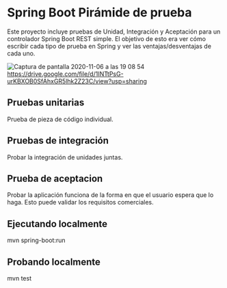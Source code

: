 # Spring Boot Pirámide de prueba


Este proyecto incluye pruebas de Unidad, Integración y Aceptación para un controlador Spring Boot REST simple.
El objetivo de esto era ver cómo escribir cada tipo de prueba en Spring y ver las ventajas/desventajas de cada uno.

![Captura de pantalla 2020-11-06 a las 19 08 54](https://user-images.githubusercontent.com/17026751/98405153-afe7fe80-2063-11eb-99a0-762e39f78589.png)
https://drive.google.com/file/d/1INTtPsG-urKBXOB0SfAhxGR5lhk2Z23C/view?usp=sharing 

## Pruebas unitarias
Prueba de pieza de código individual.

## Pruebas de integración
Probar la integración de unidades juntas.

## Prueba de aceptacion
Probar la aplicación funciona de la forma en que el usuario espera que lo haga. Esto puede validar los requisitos comerciales.

## Ejecutando localmente
mvn spring-boot:run

## Probando localmente
mvn test
